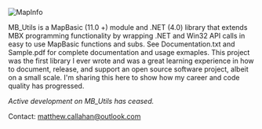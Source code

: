 ![MapInfo](https://i.imgur.com/9D4ZVPX.png "MapInfo")

MB_Utils is a MapBasic (11.0 +) module and .NET (4.0) library that extends MBX programming functionality by wrapping .NET and Win32 API calls in easy to use MapBasic functions and subs. See Documentation.txt and Sample.pdf for complete documentation and usage exmaples.  This project was the first library I ever wrote and was a great learning experience in how to document, release, and support an open source software project, albeit on a small scale. I'm sharing this here to show how my career and code quality has progressed.

*Active development on MB_Utils has ceased.*

Contact:
matthew.callahan@outlook.com
